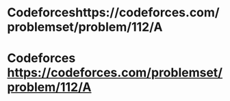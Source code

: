 # Codeforceshttps://codeforces.com/problemset/problem/112/A
# Codeforces https://codeforces.com/problemset/problem/112/A
